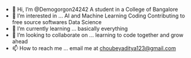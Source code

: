 - 👋 Hi, I’m @Demogorgon24242
A student in a College of Bangalore
- 👀 I’m interested in ...
AI and Machine Learning
Coding 
Contributing to free source softwares
Data Science
- 🌱 I’m currently learning ...
basically everything
- 💞️ I’m looking to collaborate on ...
learning to code together and grow ahead
- 📫 How to reach me ...
email me at
choubeyaditya123@gmail.com

<!---
Demogorgon24242/Demogorgon24242 is a ✨ special ✨ repository because its `README.md` (this file) appears on your GitHub profile.
You can click the Preview link to take a look at your changes.
--->
